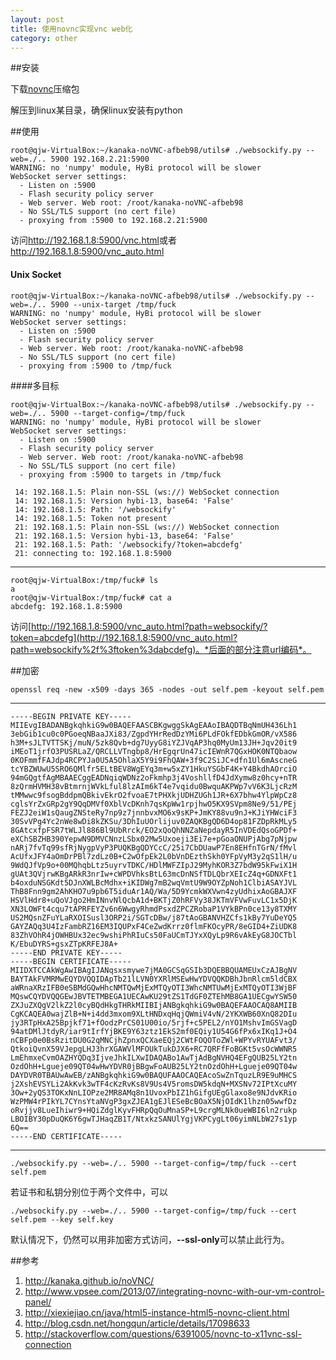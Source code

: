 ```yaml
---
layout: post
title: 使用novnc实现vnc web化
category: other
---
```


##安装

下载[novnc](https://codeload.github.com/kanaka/noVNC/legacy.zip/master)压缩包

解压到linux某目录，确保linux安装有python



##使用

	root@qjw-VirtualBox:~/kanaka-noVNC-afbeb98/utils# ./websockify.py --web=./.. 5900 192.168.2.21:5900
	WARNING: no 'numpy' module, HyBi protocol will be slower
	WebSocket server settings:
	  - Listen on :5900
	  - Flash security policy server
	  - Web server. Web root: /root/kanaka-noVNC-afbeb98
	  - No SSL/TLS support (no cert file)
	  - proxying from :5900 to 192.168.2.21:5900


访问<http://192.168.1.8:5900/vnc.html>或者<http://192.168.1.8:5900/vnc_auto.html>

#### Unix Socket

	root@qjw-VirtualBox:~/kanaka-noVNC-afbeb98/utils# ./websockify.py --web=./.. 5900 --unix-target /tmp/fuck
	WARNING: no 'numpy' module, HyBi protocol will be slower
	WebSocket server settings:
	  - Listen on :5900
	  - Flash security policy server
	  - Web server. Web root: /root/kanaka-noVNC-afbeb98
	  - No SSL/TLS support (no cert file)
	  - proxying from :5900 to /tmp/fuck
	  
####多目标

	root@qjw-VirtualBox:~/kanaka-noVNC-afbeb98/utils# ./websockify.py --web=./.. 5900 --target-config=/tmp/fuck
	WARNING: no 'numpy' module, HyBi protocol will be slower
	WebSocket server settings:
	  - Listen on :5900
	  - Flash security policy server
	  - Web server. Web root: /root/kanaka-noVNC-afbeb98
	  - No SSL/TLS support (no cert file)
	  - proxying from :5900 to targets in /tmp/fuck
	  
	 14: 192.168.1.5: Plain non-SSL (ws://) WebSocket connection
	 14: 192.168.1.5: Version hybi-13, base64: 'False'
	 14: 192.168.1.5: Path: '/websockify'
	 14: 192.168.1.5: Token not present
	 21: 192.168.1.5: Plain non-SSL (ws://) WebSocket connection
	 21: 192.168.1.5: Version hybi-13, base64: 'False'
	 21: 192.168.1.5: Path: '/websockify/?token=abcdefg'
	 21: connecting to: 192.168.1.8:5900
---

	root@qjw-VirtualBox:/tmp/fuck# ls
	a
	root@qjw-VirtualBox:/tmp/fuck# cat a 
	abcdefg: 192.168.1.8:5900
	
	
	  
访问[http://192.168.1.8:5900/vnc_auto.html?path=websockify/?token=abcdefg](http://192.168.1.8:5900/vnc_auto.html?path=websockify%2f%3ftoken%3dabcdefg)。*后面的部分注意url编码*。


##加密

	openssl req -new -x509 -days 365 -nodes -out self.pem -keyout self.pem
	
---

	-----BEGIN PRIVATE KEY-----
	MIIEvgIBADANBgkqhkiG9w0BAQEFAASCBKgwggSkAgEAAoIBAQDTBqNmUH436Lh1
	3ebGib1cu0c0PGoeqNBaaJXi83/ZgpdYHrRedDzYMi6PLdFOkfEDbkGmOR/vX586
	h3M+sJLTVTTSKj/muN/5zk8Qvb+dg7UyyG8iYZJVqAP3hq0MyUm13JH+Jqv20it9
	iMEoT1jrfO3PUSRLaZ/QRCLLVTngbp8/HrEgqrUn47icIEWnR7QGxHOK0NTQbaow
	0KOFmmfFAJdp4RCPYJa0U5A5OhlaX5Y9i9FhQAW+3f9C2SiJC+dfn1Ul6mAscneG
	tcYBZWUwU5SRO6QMlfr5ELtBEV8WgEYq3m+w5xZY1HkuYSGbF4K+Y4BkdhAOrciO
	94mGQgtfAgMBAAECggEADNqiqWDNz2oFkmhp3j4VoshllfD4JdXymw8z0hcy+nTR
	8zQrmHVMH38vBtmrnjWVkLful8lzAIm6kT4e7vqidu0BwquAKPWp7vV6K3LjcRzM
	tMMwwc9fsogBddpmQBkivEkrO2fvoaE7tPHXkjUDHZUGh1JR+6X7bhw4YlpWpCz8
	cglsYrZxGRp2gY9QqDMVf0XblVcDKnh7qsKpWw1rpjhwO5KX9SVpm8Ne9/51/PEj
	FEZJ2eiW1sQaugZNSteRy7np9z7jnnbvxMO6x9sKP+JmKY88vu9nJ+KJiYHWciF3
	30SvVPg4Yc2nWe8wDi8kZKSu/3DhIuUOrlijuv0ZAQKBgQD6D4op81FZDpRkMLy5
	8GAtcxfpFSR7tWLJl886Bl9UbRrck/EO2xQoQhNNZaNepdayR5InVDEdQsoGPDf+
	eXChSBZHB390YepwN9DMVCNnzLSbx02Mw5Uxoeji3Ei7e+pGoaONUPjAbg7pNjpw
	nARj7fvTq99sfRjNygpVyP3PUQKBgQDYCcC/25i7CbDUawP7En8EHfnTGrN/fMvl
	AcUfxJFY4aOmDrPBl7zdLz0B+C2wOfpEk2L0bVnDEzthSkh0YFpVyM3y2qS1lH/u
	9WdQJfVp9o+00MQhqbLtz5uyrvTDKC/HDlMWFZIpJ29MyhKOR3Z7bdW95kFwiX1H
	gUAt3QVjrwKBgARkR3nrIw+cWPDVhksBtL63mcDnNSfTDLQbrXEIcZ4q+GDNXFt1
	b4oxduNSGKdt5DJnXWLBcMdhx+iKIDWg7mB2wqVmtU9W9OYZpNoh1ClbiASAYJVL
	ThB8Fnn9gm2AhKHO7u9pb6T5iduAr1AQ/Wa/5D9YcmkWXVwn4zyUdhixAoGBAJXF
	HSVlHdr8+uQoVJgo2HmINnvNlQcbA1d+BKTjZ0hRFVy38JKTmVFVwFuvLC1x5DjK
	XN3LOWFt4cqu7tAPRFEYZv6n6WwgyRhmdPsxdZPCZRobaP1VYkBPn0ce13y8TXMY
	US2MQsnZFuYLaRXOISusl3ORP2i/SGTcDBw/j87tAoGBANVHZCfs1kBy7YuDeYQ5
	GAYZAQq3U4IzFambRZ16EM3IQUPxF4CeZwdKrrz0flmFKOcyPR/8eGID4+ZiUDK8
	83ZhVOhR4jOWHBUx32ec9wshiPhRIuCs50FaUCmTJYxXQyLp9R6vAkEyG8JOCTbl
	K/EbuDYRS+gsxZTpKRFEJ8A+
	-----END PRIVATE KEY-----
	-----BEGIN CERTIFICATE-----
	MIIDXTCCAkWgAwIBAgIJANqsxsmywe7jMA0GCSqGSIb3DQEBBQUAMEUxCzAJBgNV
	BAYTAkFVMRMwEQYDVQQIDApTb21lLVN0YXRlMSEwHwYDVQQKDBhJbnRlcm5ldCBX
	aWRnaXRzIFB0eSBMdGQwHhcNMTQwMjExMTQyOTI3WhcNMTUwMjExMTQyOTI3WjBF
	MQswCQYDVQQGEwJBVTETMBEGA1UECAwKU29tZS1TdGF0ZTEhMB8GA1UECgwYSW50
	ZXJuZXQgV2lkZ2l0cyBQdHkgTHRkMIIBIjANBgkqhkiG9w0BAQEFAAOCAQ8AMIIB
	CgKCAQEA0wajZlB+N+i4dd3mxom9XLtHNDxqHqjQWmiV4vN/2YKXWB60XnQ82DIu
	jy3RTpHxA25Bpjkf71+fOodzPrCS01U00io/5rjf+c5PEL2/nYO1MshvImGSVagD
	94atDMlJtdyR/iar9tIrfYjBKE9Y63ztz1EkS2mf0EQiy1U54G6fPx6xIKq1J+O4
	nCBFp0e0BsRzitDU0G2qMNCjhZpnxQCXaeEQj2CWtFOQOToZWl+WPYvRYUAFvt3/
	QtkoiQvnX59VJepgLHJ3hrXGAWVlMFOUkTukDJX6+RC7QRFfFoBGKt5vsOcWWNR5
	LmEhmxeCvmOAZHYQDq3IjveJhkILXwIDAQABo1AwTjAdBgNVHQ4EFgQUB25LY2tn
	OzdOhH+Lgueje09QT04wHwYDVR0jBBgwFoAUB25LY2tnOzdOhH+Lgueje09QT04w
	DAYDVR0TBAUwAwEB/zANBgkqhkiG9w0BAQUFAAOCAQEAcoSwZnTquzLR9E9uMHCS
	j2XshEVSYLi2AkKvk3wTF4cKzRvKs8V9Us4V5romsDW5kdqN+MXSNv72IPtXcuMY
	3Ow+2yQS3TOKxNnLIOPze2MR8AMq8n1UvoxPbIZ1hGifgUEgGlaxo8e9NJdvKRio
	WzPMW4rPIkYL7CYnsYtaNVgP3gxZJEA1gEJlESeBcBOaX5NjOIdK1lhzn05wwfDz
	oRvjjv8LueIhiwr9+HQiZdglKyvFHRpQqOuMnaSP+L9crgMLNk0ueWBI6ln2rukp
	LBOIBY30pDuQK6Y6gwTJHaqZB1T/NtxkzSANUlYgjVKPCygLt06yimNLbW27s1yp
	6Q==
	-----END CERTIFICATE-----	

---

	./websockify.py --web=./.. 5900 --target-config=/tmp/fuck --cert self.pem
	
若证书和私钥分别位于两个文件中，可以

	./websockify.py --web=./.. 5900 --target-config=/tmp/fuck --cert self.pem --key self.key
	
默认情况下，仍然可以用非加密方式访问，**--ssl-only**可以禁止此行为。



##参考
1. <http://kanaka.github.io/noVNC/>
1. <http://www.vpsee.com/2013/07/integrating-novnc-with-our-vm-control-panel/>
1. <http://xiexiejiao.cn/java/html5-instance-html5-novnc-client.html>
1. <http://blog.csdn.net/hongqun/article/details/17098633>
1. <http://stackoverflow.com/questions/6391005/novnc-to-x11vnc-ssl-connection>